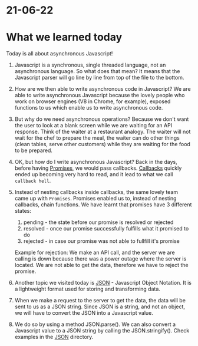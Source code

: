# 21-06-22

# What we learned today

Today is all about asynchronous Javascript!

1. Javascript is a synchronous, single threaded language, not an asynchronous language. So what does that mean?
   It means that the Javascript parser will go line by line from top of the file to the bottom.

2. How are we then able to write asynchronous code in Javascript? We are able to write asynchronous Javascript because
   the lovely people who work on browser engines (V8 in Chrome, for example), exposed functions to us which enable us to write asynchronous code.

3. But why do we need asynchronous operations? Because we don't want the user to look at a blank screen while we are waiting for an API response. Think of the waiter at a restaurant analogy. The waiter will not wait for the chef to prepare the meal, the waiter can do other things (clean tables, serve other customers) while they are waiting for the food to be prepared.

4. OK, but how do I write asynchronous Javascript? Back in the days, before having [Promises](https://developer.mozilla.org/en-US/docs/Web/JavaScript/Reference/Global_Objects/Promise), we would pass callbacks. [Callbacks](./Promises/src/callbacks.js) quickly ended up becoming very hard to read, and it lead to what we call `callback hell`.

5. Instead of nesting callbacks inside callbacks, the same lovely team came up with `Promises`. Promises enabled us to, instead of nesting callbacks, chain functions. We have learnt that promises have 3 different states:

   1. pending - the state before our promise is resolved or rejected
   2. resolved - once our promise successfully fulfills what it promised to do
   3. rejected - in case our promise was not able to fullfill it's promise

   Example for rejection: We make an API call, and the server we are calling is down because there was a power outage where the server is located. We are not able to get the data, therefore we have to reject the promise.

6. Another topic we visited today is [JSON](https://developer.mozilla.org/en-US/docs/Web/JavaScript/Reference/Global_Objects/JSON) - Javascript Object Notation. It is a lightweight format used for storing and transforming data.

7. When we make a request to the server to get the data, the data will be sent to us as a JSON string. Since JSON is a string, and not an object, we will have to convert the JSON into a Javascript value.

8. We do so by using a method JSON.parse(). We can also convert a Javascript value to a JSON string by calling the JSON.stringify(). Check examples in the [JSON](./JSON/index.js) directory.